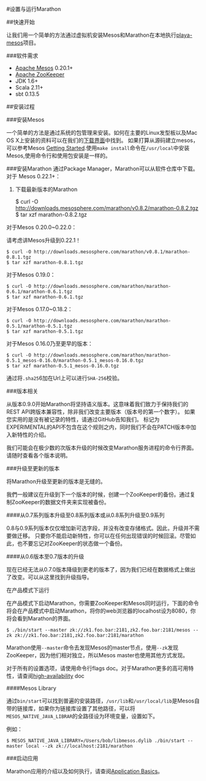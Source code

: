 
#设置与运行Marathon


##快速开始


让我们用一个简单的方法通过虚拟机安装Mesos和Marathon在本地执行[playa-mesos](https://github.com/mesosphere/playa-mesos)项目。



###软件需求
- [Apache Mesos](https://mesos.apache.org/ "Apache Mesos") 0.20.1+
- [Apache ZooKeeper](https://zookeeper.apache.org/)
- JDK 1.6+
- Scala 2.11+
- sbt 0.13.5


##安装过程


###安装Mesos


一个简单的方法是通过系统的包管理来安装。如何在主要的Linux发型板以及Mac OS X上安装的资料可以在我们的[下载界面](https://mesosphere.com/downloads/)中找到。
如果打算从源码建立mesos，可以参考Mesos [Getting Started](http://mesos.apache.org/gettingstarted/).使用`make install`命令在`/usr/local`中安装Mesos,使用命令行和使用包安装是一样的。


###安装Marathon
通过Package Manager，Marathon可以从软件仓库中下载。
对于 Mesos 0.22.1+：

1. 下载最新版本的Marathon

    $ curl -O http://downloads.mesosphere.com/marathon/v0.8.2/marathon-0.8.2.tgz
    $ tar xzf marathon-0.8.2.tgz




对于Mesos 0.20.0~0.22.0：


请考虑讲Mesos升级到0.22.1！

    $ curl -O http://downloads.mesosphere.com/marathon/v0.8.1/marathon-0.8.1.tgz
    $ tar xzf marathon-0.8.1.tgz



对于Mesos 0.19.0：

    $ curl -O http://downloads.mesosphere.com/marathon/marathon-0.6.1/marathon-0.6.1.tgz
    $ tar xzf marathon-0.6.1.tgz




对于Mesos 0.17.0~0.18.2：

    $ curl -O http://downloads.mesosphere.com/marathon/marathon-0.5.1/marathon-0.5.1.tgz
    $ tar xzf marathon-0.5.1.tgz



对于Mesos 0.16.0乃至更早的版本：

    $ curl -O http://downloads.mesosphere.com/marathon/marathon-0.5.1_mesos-0.16.0/marathon-0.5.1_mesos-0.16.0.tgz
    $ tar xzf marathon-0.5.1_mesos-0.16.0.tgz



通过将`.sha25`6加在Url上可以进行`SHA-256`校验。



###版本相关


从版本0.9.0开始Marathon将坚持语义版本。这意味着我们致力于保持我们的REST API跨版本兼容性，除非我们改变主要版本（版本号的第一个数字）。
如果您实用的是没有被记录的特性，请通过GitHub告知我们。
标记为EXPERIMENTAL的API不包含在这个规则之内，同时我们不会在PATCH版本中加入新特性的介绍。

我们可能会在极少数的次版本升级的时候改变Marathon服务进程的命令行界面。请随时查看各个版本说明。




###升级至更新的版本


将Marathon升级至更新的版本是无缝的。


我們一般建议在升级到下一个版本的时候，创建一个ZooKeeper的备份。通过复制ZooKeeper的数据文件夹来实现被备份。


####从0.7系列版本升级至0.8系列版本或从0.8系列升级至0.9系列



0.8与0.9系列版本仅仅增加新可选字段，并没有改变存储格式。因此，升级并不需要做迁移。
只要你不能启动新特性，你可以在任何出现错误的时候回滚。尽管如此，也不要忘记对ZooKeeper的状态做一个备份。


####从0.6版本至0.7版本的升级


现在已经无法从0.7.0版本降级到更老的版本了，因为我们已经在数据格式上做出了改变。可以从这里找到升级指导。

在产品模式下运行


在产品模式下启动Marathon，你需要ZooKeeper和Mesos同时运行，下面的命令将会在产品模式中启动Marathon，将你的web浏览器的localhost设为8080，你将会看到Marathon的界面。

    $ ./bin/start --master zk://zk1.foo.bar:2181,zk2.foo.bar:2181/mesos --zk zk://zk1.foo.bar:2181,zk2.foo.bar:2181/marathon




Marathon使用`--master`命令去发现Mesos的master节点，使用`--zk`发现ZooKeeper，因为他们相对独立，所以Mesos master也使用其他方式发现。


对于所有的设置选项，请使用命令行flags doc。对于Marathon更多的高可用特性，请查阅[high-availability](https://mesosphere.github.io/marathon/docs/high-availability.html) doc

####Mesos Library

通过`bin/start`可以找到普遍的安装路径，`/usr/lib`和`/usr/local/lib`是Mesos自带的链接库，如果你为链接库设置了其他路径，可以将`MESOS_NATIVE_JAVA_LIBRAR`的全路径设为环境变量，设置如下。


例如：

    $ MESOS_NATIVE_JAVA_LIBRARY=/Users/bob/libmesos.dylib ./bin/start --master local --zk zk://localhost:2181/marathon


###启动应用


Marathon应用的介绍以及如何执行，请查阅[Application Basics](https://mesosphere.github.io/marathon/docs/application-basics.html)。
